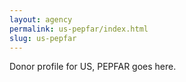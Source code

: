```yaml
---
layout: agency
permalink: us-pepfar/index.html
slug: us-pepfar
---
```


Donor profile for US, PEPFAR goes here.
